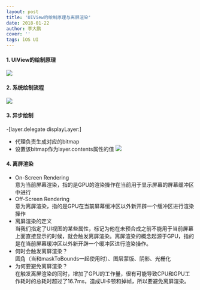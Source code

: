 ```yaml
---
layout: post
title: 'UIView的绘制原理与离屏渲染'
date: 2018-01-22
author: 李大鹏
cover: ''
tags: iOS UI
---
```


#### 1. UIView的绘制原理
![](http://files.pandaleo.cn/a024d8380306ff897729d1e27a34e96f.png)
#### 2. 系统绘制流程
![](http://files.pandaleo.cn/6ea1a01c31abb5bc258cc9d12c1edc8e.png)
#### 3. 异步绘制
-[layer.delegate displayLayer:]
* 代理负责生成对应的bitmap
* 设置该bitmap作为layer.contents属性的值
![](http://files.pandaleo.cn/d73a8030e58e049c16ccfbf4b5288f39.png)
#### 4. 离屏渲染
* On-Screen Rendering  
意为当前屏幕渲染，指的是GPU的渲染操作在当前用于显示屏幕的屏幕缓冲区中进行
* Off-Screen Rendering  
意为离屏渲染，指的是GPU在当前屏幕缓冲区以外新开辟一个缓冲区进行渲染操作
* 离屏渲染的定义  
当我们指定了UI视图的某些属性，标记为他在未预合成之前不能用于当前屏幕上面直接显示的时候，就会触发离屏渲染。离屏渲染的概念起源于GPU，指的是在当前屏幕缓冲区以外新开辟一个缓冲区进行渲染操作。
* 何时会触发离屏渲染？  
圆角（当和maskToBounds一起使用时）、图层蒙版、阴影、光栅化
* 为何要避免离屏渲染？  
在触发离屏渲染的同时，增加了GPU的工作量，很有可能导致CPU和GPU工作耗时的总耗时超过了16.7ms，造成UI卡顿和掉帧，所以要避免离屏渲染。
